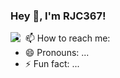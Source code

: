 ### Hey 👋, I'm RJC367!

<img align="left" src="https://cdn.jsdelivr.net/npm/simple-icons@5.14.0/icons/discord.svg" />
<!--
**rhyscleary/rhyscleary** is a ✨ _special_ ✨ repository because its `README.md` (this file) appears on your GitHub profile.

Here are some ideas to get you started:

- 🔭 I’m currently working on ...
<!-- - 🌱 I’m currently learning ...
- 👯 I’m looking to collaborate on ...
- 🤔 I’m looking for help with ...
- 💬 Ask me about ... -->
- 📫 How to reach me: 
- 😄 Pronouns: ...
- ⚡ Fun fact: ...
